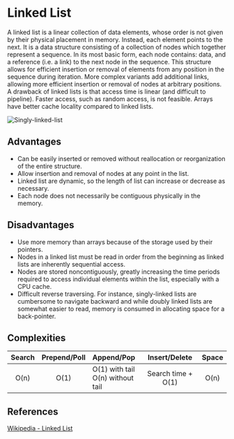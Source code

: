 # Linked List

A linked list is a linear collection of data elements, whose order is not given by their physical 
placement in memory. Instead, each element points to the next. It is a data structure consisting of a collection of nodes 
which together represent a sequence. In its most basic form, each node contains: data, and a reference (i.e. a link) 
to the next node in the sequence. This structure allows for efficient insertion or removal of elements from any position in the
sequence during iteration. More complex variants add additional links, allowing more efficient insertion or removal of nodes
at arbitrary positions. A drawback of linked lists is that access time is linear (and difficult to pipeline). 
Faster access, such as random access, is not feasible. Arrays have better cache locality compared to linked lists.

![Singly-linked-list](https://camo.githubusercontent.com/37013b59008ed49a6701968da6b182eb6a9d24c8/68747470733a2f2f75706c6f61642e77696b696d656469612e6f72672f77696b6970656469612f636f6d6d6f6e732f362f36642f53696e676c792d6c696e6b65642d6c6973742e737667)

## Advantages
* Can be easily inserted or removed without reallocation or reorganization of the entire structure.
* Allow insertion and removal of nodes at any point in the list.
* Linked list are dynamic, so the length of list can increase or decrease as necessary.
* Each node does not necessarily be contiguous physically in the memory.

## Disadvantages
* Use more memory than arrays because of the storage used by their pointers.
* Nodes in a linked list must be read in order from the beginning as linked lists are inherently sequential access.
* Nodes are stored noncontiguously, greatly increasing the time periods required to access individual elements within the list, especially with a CPU cache.
* Difficult reverse traversing. For instance, singly-linked lists are cumbersome to navigate backward and while doubly linked lists are somewhat easier to read, memory is consumed in allocating space for a back-pointer.

## Complexities
|Search|Prepend/Poll|Append/Pop|Insert/Delete|Space|
|:----:|:----------:|:---------|:-----------:|:---:|
|O(n)|O(1)|O(1) with tail<br>O(n) without tail|Search time + O(1)|O(n)|

## References
[Wikipedia - Linked List](https://en.wikipedia.org/wiki/Linked_list)
